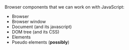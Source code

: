 Browser components that we can work on with JavaScript:

* Browser
* Browser window
* Document (and its javascript)
* DOM tree (and its CSS)
* Elements
* Pseudo elements (**possibly**)
